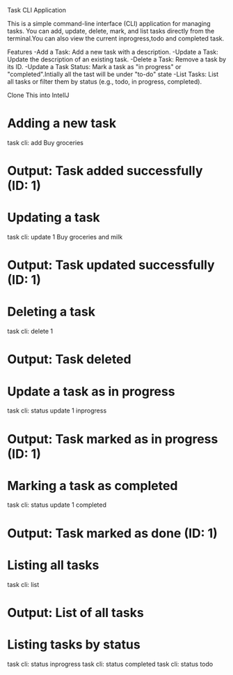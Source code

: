 Task CLI Application

This is a simple command-line interface (CLI) application for managing tasks. You can add, update, delete, mark, and list tasks directly from the terminal.You can also view the current inprogress,todo and completed task.

Features
-Add a Task: Add a new task with a description.
-Update a Task: Update the description of an existing task.
-Delete a Task: Remove a task by its ID.
-Update a Task Status: Mark a task as "in progress" or "completed".Intially all the tast will be under "to-do" state
-List Tasks: List all tasks or filter them by status (e.g., todo, in progress, completed).

Clone This into IntellJ

# Adding a new task
task cli: add Buy groceries
# Output: Task added successfully (ID: 1)

# Updating a task
task cli: update 1 Buy groceries and milk
# Output: Task updated successfully (ID: 1)

# Deleting a task
task cli: delete 1
# Output: Task deleted 

# Update a task as in progress
task cli: status update 1 inprogress
# Output: Task marked as in progress (ID: 1)

# Marking a task as completed
task cli: status update 1 completed
# Output: Task marked as done (ID: 1)

# Listing all tasks
task cli: list
# Output: List of all tasks

# Listing tasks by status
task cli: status inprogress
task cli: status completed
task cli: status todo
